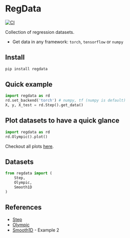 # RegData

[![CI](https://github.com/patel-zeel/regdata/workflows/CI/badge.svg)](https://github.com/patel-zeel/regdata/actions?query=workflow%3ACI)

Collection of regression datasets.

* Get data in any framework: ```torch```, ```tensorflow``` or ```numpy```

## Install
```bash
pip install regdata
```
## Quick example

```python
import regdata as rd
rd.set_backend('torch') # numpy, tf (numpy is default)
X, y, X_test = rd.Step().get_data()
```

## Plot datasets to have a quick glance

```python
import regdata as rd
rd.Olympic().plot()
```

Checkout all plots [here](https://nbviewer.jupyter.org/github/patel-zeel/regdata/blob/main/notebooks/visualize.ipynb).

## Datasets

```python
from regdata import (
    Step,
    Olympic,
    Smooth1D
)
```

## References

* [Step](http://inverseprobability.com/talks/notes/deep-gaussian-processes.html)
* [Olympic](http://inverseprobability.com/talks/notes/deep-gaussian-processes.html)
* [Smooth1D](http://www.stat.cmu.edu/~kass/papers/bars.pdf) - Example 2